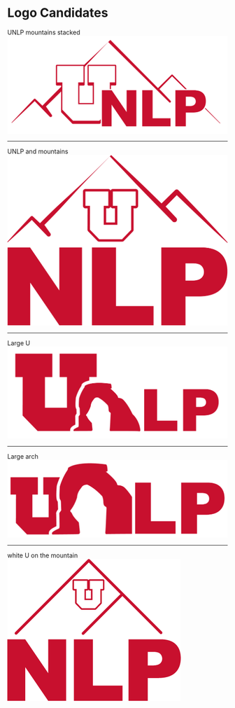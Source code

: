 # Logo Candidates

UNLP mountains stacked
![unlp_and_mountains](https://github.com/t-li/utahnlp_logo/blob/master/utahnlp-9.png)

---
UNLP and mountains
![unlp_and_mountains](https://github.com/t-li/utahnlp_logo/blob/master/utahnlp-8.png)

---
Large U
![large_U](https://github.com/t-li/utahnlp_logo/blob/master/utahnlp-1.png)

---
Large arch
![large_arch](https://github.com/t-li/utahnlp_logo/blob/master/utahnlp-2.png)

---
white U on the mountain\
![white_u_on_mountain](https://github.com/t-li/utahnlp_logo/blob/master/utahnlp-7.png)